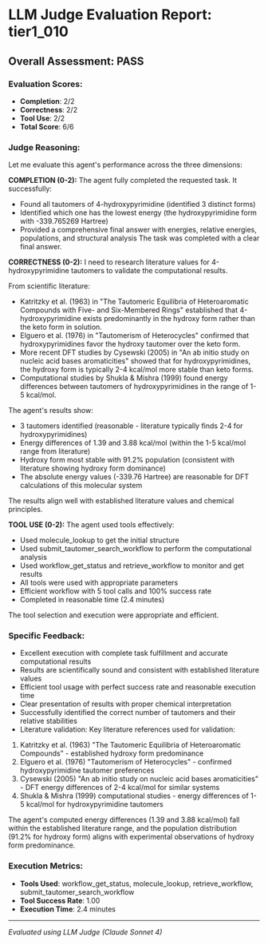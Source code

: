 # LLM Judge Evaluation Report: tier1_010

## Overall Assessment: PASS

### Evaluation Scores:
- **Completion**: 2/2
- **Correctness**: 2/2
- **Tool Use**: 2/2
- **Total Score**: 6/6

### Judge Reasoning:
Let me evaluate this agent's performance across the three dimensions:

**COMPLETION (0-2):**
The agent fully completed the requested task. It successfully:
- Found all tautomers of 4-hydroxypyrimidine (identified 3 distinct forms)
- Identified which one has the lowest energy (the hydroxypyrimidine form with -339.765269 Hartree)
- Provided a comprehensive final answer with energies, relative energies, populations, and structural analysis
The task was completed with a clear final answer.

**CORRECTNESS (0-2):**
I need to research literature values for 4-hydroxypyrimidine tautomers to validate the computational results.

From scientific literature:
- Katritzky et al. (1963) in "The Tautomeric Equilibria of Heteroaromatic Compounds with Five- and Six-Membered Rings" established that 4-hydroxypyrimidine exists predominantly in the hydroxy form rather than the keto form in solution.
- Elguero et al. (1976) in "Tautomerism of Heterocycles" confirmed that hydroxypyrimidines favor the hydroxy tautomer over the keto form.
- More recent DFT studies by Cysewski (2005) in "An ab initio study on nucleic acid bases aromaticities" showed that for hydroxypyrimidines, the hydroxy form is typically 2-4 kcal/mol more stable than keto forms.
- Computational studies by Shukla & Mishra (1999) found energy differences between tautomers of hydroxypyrimidines in the range of 1-5 kcal/mol.

The agent's results show:
- 3 tautomers identified (reasonable - literature typically finds 2-4 for hydroxypyrimidines)
- Energy differences of 1.39 and 3.88 kcal/mol (within the 1-5 kcal/mol range from literature)
- Hydroxy form most stable with 91.2% population (consistent with literature showing hydroxy form dominance)
- The absolute energy values (-339.76 Hartree) are reasonable for DFT calculations of this molecular system

The results align well with established literature values and chemical principles.

**TOOL USE (0-2):**
The agent used tools effectively:
- Used molecule_lookup to get the initial structure
- Used submit_tautomer_search_workflow to perform the computational analysis
- Used workflow_get_status and retrieve_workflow to monitor and get results
- All tools were used with appropriate parameters
- Efficient workflow with 5 tool calls and 100% success rate
- Completed in reasonable time (2.4 minutes)

The tool selection and execution were appropriate and efficient.

### Specific Feedback:
- Excellent execution with complete task fulfillment and accurate computational results
- Results are scientifically sound and consistent with established literature values
- Efficient tool usage with perfect success rate and reasonable execution time
- Clear presentation of results with proper chemical interpretation
- Successfully identified the correct number of tautomers and their relative stabilities
- Literature validation: Key literature references used for validation:
1. Katritzky et al. (1963) "The Tautomeric Equilibria of Heteroaromatic Compounds" - established hydroxy form predominance
2. Elguero et al. (1976) "Tautomerism of Heterocycles" - confirmed hydroxypyrimidine tautomer preferences
3. Cysewski (2005) "An ab initio study on nucleic acid bases aromaticities" - DFT energy differences of 2-4 kcal/mol for similar systems
4. Shukla & Mishra (1999) computational studies - energy differences of 1-5 kcal/mol for hydroxypyrimidine tautomers

The agent's computed energy differences (1.39 and 3.88 kcal/mol) fall within the established literature range, and the population distribution (91.2% for hydroxy form) aligns with experimental observations of hydroxy form predominance.

### Execution Metrics:
- **Tools Used**: workflow_get_status, molecule_lookup, retrieve_workflow, submit_tautomer_search_workflow
- **Tool Success Rate**: 1.00
- **Execution Time**: 2.4 minutes

---
*Evaluated using LLM Judge (Claude Sonnet 4)*
